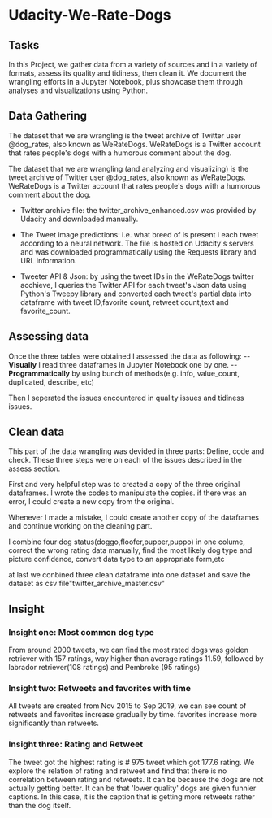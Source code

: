 # Udacity-We-Rate-Dogs

## Tasks

In this Project, we gather data from a variety of sources and in a variety of formats, assess its quality and tidiness, then clean it. We document the wrangling efforts in a Jupyter Notebook, plus showcase them through analyses and visualizations using Python.

## Data Gathering

The dataset that we are wrangling is the tweet archive of Twitter user @dog_rates, also known as WeRateDogs. WeRateDogs is a Twitter account that rates people's dogs with a humorous comment about the dog. 

The dataset that we are wrangling (and analyzing and visualizing) is the tweet archive of Twitter user @dog_rates, also known as WeRateDogs. WeRateDogs is a Twitter account that rates people's dogs with a humorous comment about the dog.

   * Twitter archive file: the twitter_archive_enhanced.csv was provided by Udacity and downloaded manually.

   * The Tweet image predictions: i.e. what breed of is present i each tweet according to a neural network. The file is hosted on Udacity's servers and was downloaded programmatically using the Requests library and URL information.

   * Tweeter API & Json: by using the tweet IDs in the WeRateDogs twitter acchieve, I queries the Twitter API for each tweet's Json data using Python's Tweepy library and converted each tweet's partial data into dataframe with tweet ID,favorite count, retweet count,text and favorite_count.

## Assessing data
Once the three tables were obtained I assessed the data as following:
      -- **Visually** I read three dataframes in Jupyter Notebook one by one.
      -- **Programmatically**  by using bunch of methods(e.g. info, value_count, duplicated, describe, etc) 

Then I seperated the issues encountered in quality issues and tidiness issues.

## Clean data
This part of the data wrangling was devided in three parts: Define, code and check. These three steps were on each of the issues described in the assess section.

First and very helpful step was to created a copy of the three original dataframes. I wrote the codes to manipulate the copies. if there was an error, I could create a new copy from the original.

Whenever I made a mistake, I could create another copy of the dataframes and continue working on the cleaning part.

I combine four dog status(doggo,floofer,pupper,puppo) in one colume, correct the wrong rating data manually, find the most likely dog type and picture confidence, convert data type to an appropriate form,etc

at last we conbined three clean dataframe into one dataset and save the dataset as csv file"twitter_archive_master.csv"

## Insight
### Insight one: Most common dog type
From around 2000 tweets, we can find the most rated dogs was golden retriever with 157 ratings, way higher than average ratings 11.59, followed by labrador retriever(108 ratings) and Pembroke (95 ratings)

### Insight two: Retweets and favorites with time
All tweets are created from Nov 2015 to Sep 2019, we can see count of retweets and favorites increase gradually by time. favorites increase more significantly than retweets.

### Insight three: Rating and Retweet
The tweet got the highest rating is # 975 tweet which got 177.6 rating. We explore the relation of rating and retweet and find that there is no correlation between rating and retweets. It can be because the dogs are not actually getting better. It can be that 'lower quality' dogs are given funnier captions. In this case, it is the caption that is getting more retweets rather than the dog itself.
